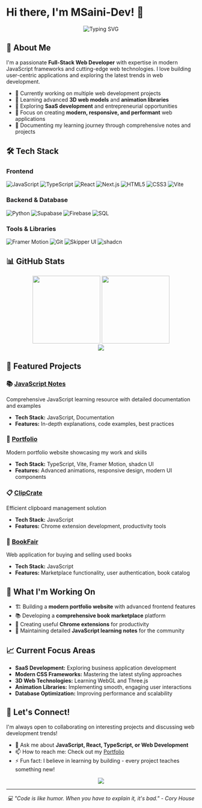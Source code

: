 # Hi there, I'm MSaini-Dev! 👋

<div align="center">
  <img src="https://readme-typing-svg.herokuapp.com?font=Fira+Code&size=28&duration=3000&pause=1000&color=00D9FF&center=true&vCenter=true&width=600&height=50&lines=Full-Stack+Web+Developer;JavaScript+%26+TypeScript+Enthusiast;Building+Modern+Web+Solutions;Always+Learning+New+Technologies" alt="Typing SVG" />
</div>

## 🚀 About Me

I'm a passionate **Full-Stack Web Developer** with expertise in modern JavaScript frameworks and cutting-edge web technologies. I love building user-centric applications and exploring the latest trends in web development.

- 🔭 Currently working on multiple web development projects
- 🌱 Learning advanced **3D web models** and **animation libraries**
- 💼 Exploring **SaaS development** and entrepreneurial opportunities
- 🎯 Focus on creating **modern, responsive, and performant** web applications
- 📝 Documenting my learning journey through comprehensive notes and projects

## 🛠️ Tech Stack

### Frontend
![JavaScript](https://img.shields.io/badge/-JavaScript-F7DF1E?style=flat-square&logo=javascript&logoColor=black)
![TypeScript](https://img.shields.io/badge/-TypeScript-3178C6?style=flat-square&logo=typescript&logoColor=white)
![React](https://img.shields.io/badge/-React-61DAFB?style=flat-square&logo=react&logoColor=black)
![Next.js](https://img.shields.io/badge/-Next.js-000000?style=flat-square&logo=next.js&logoColor=white)
![HTML5](https://img.shields.io/badge/-HTML5-E34F26?style=flat-square&logo=html5&logoColor=white)
![CSS3](https://img.shields.io/badge/-CSS3-1572B6?style=flat-square&logo=css3&logoColor=white)
![Vite](https://img.shields.io/badge/-Vite-646CFF?style=flat-square&logo=vite&logoColor=white)

### Backend & Database
![Python](https://img.shields.io/badge/-Python-3776AB?style=flat-square&logo=python&logoColor=white)
![Supabase](https://img.shields.io/badge/-Supabase-3ECF8E?style=flat-square&logo=supabase&logoColor=white)
![Firebase](https://img.shields.io/badge/-Firebase-FFCA28?style=flat-square&logo=firebase&logoColor=black)
![SQL](https://img.shields.io/badge/-SQL-4479A1?style=flat-square&logo=mysql&logoColor=white)

### Tools & Libraries
![Framer Motion](https://img.shields.io/badge/-Framer%20Motion-0055FF?style=flat-square&logo=framer&logoColor=white)
![Git](https://img.shields.io/badge/-Git-F05032?style=flat-square&logo=git&logoColor=white)
![Skipper UI](https://img.shields.io/badge/-Skipper%20UI-000000?style=flat-square&logo=ui&logoColor=white)
![shadcn](https://img.shields.io/badge/-shadcn-000000?style=flat-square&logo=shadcnui&logoColor=white)

## 📊 GitHub Stats

<div align="center">
  <img height="180em" src="https://github-readme-stats.vercel.app/api?username=MSaini-Dev&show_icons=true&theme=tokyonight&hide_border=true&count_private=true" />
  <img height="180em" src="https://github-readme-stats.vercel.app/api/top-langs/?username=MSaini-Dev&layout=compact&theme=tokyonight&hide_border=true" />
</div>

<div align="center">
  <img src="https://github-readme-streak-stats.herokuapp.com/?user=MSaini-Dev&theme=tokyonight&hide_border=true" />
</div>

## 🎯 Featured Projects

### 📚 [JavaScript Notes](https://github.com/MSaini-Dev/Javascript-Notes)
Comprehensive JavaScript learning resource with detailed documentation and examples
- **Tech Stack:** JavaScript, Documentation
- **Features:** In-depth explanations, code examples, best practices

### 💼 [Portfolio](https://github.com/MSaini-Dev/Portfolio)
Modern portfolio website showcasing my work and skills
- **Tech Stack:** TypeScript, Vite, Framer Motion, shadcn UI
- **Features:** Advanced animations, responsive design, modern UI components

### 📋 [ClipCrate](https://github.com/MSaini-Dev/ClipCrate)
Efficient clipboard management solution
- **Tech Stack:** JavaScript
- **Features:** Chrome extension development, productivity tools

### 📖 [BookFair](https://github.com/MSaini-Dev/BookFair)
Web application for buying and selling used books
- **Tech Stack:** JavaScript
- **Features:** Marketplace functionality, user authentication, book catalog

## 🌟 What I'm Working On

- 🏗️ Building a **modern portfolio website** with advanced frontend features
- 📚 Developing a **comprehensive book marketplace** platform
- 🔧 Creating useful **Chrome extensions** for productivity
- 📝 Maintaining detailed **JavaScript learning notes** for the community

## 📈 Current Focus Areas

- **SaaS Development:** Exploring business application development
- **Modern CSS Frameworks:** Mastering the latest styling approaches
- **3D Web Technologies:** Learning WebGL and Three.js
- **Animation Libraries:** Implementing smooth, engaging user interactions
- **Database Optimization:** Improving performance and scalability

## 🤝 Let's Connect!

I'm always open to collaborating on interesting projects and discussing web development trends!

- 💬 Ask me about **JavaScript, React, TypeScript, or Web Development**
- 📫 How to reach me: Check out my [Portfolio](https://github.com/MSaini-Dev/Portfolio)
- ⚡ Fun fact: I believe in learning by building - every project teaches something new!

<div align="center">
  <img src="https://komarev.com/ghpvc/?username=MSaini-Dev&color=blueviolet&style=flat-square&label=Profile+Views" />
</div>

---
<div align="center">
  <i>💻 "Code is like humor. When you have to explain it, it's bad." - Cory House</i>
</div>
